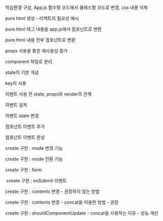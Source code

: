 학습환경 구성, App.js 함수형 코드에서 클래스형 코드로 변경, css 내용 삭제

pure.html 생성 - 리액트의 필요성 예시

pure.html 태그 내용을 app.js에서 컴포넌트로 변환 

pure.html 내용 전부 컴포넌트로 변환

props 사용을 통한 재사용성 증가

component 파일로 분리

state의 기본 개념

key의 사용

이벤트 사용 전 state, props와 render의 관계

이벤트 설치

이벤트 state 변경

컴포넌트 이벤트 추가

컴포넌트 이벤트 완성

create 구현 : mode 변경 기능

create 구현 : mode 전환 기능
 
create 구현 : form

 create 구현 : onSubmit 이벤트

create 구현 : contents 변경 - 권장하지 않는 방법

create 구현 : contents 변경 - concat을 이용한 방법 - 권장

create 구현 : shouldComponentUpdate - concat을 사용하는 이유 - 성능 개선

